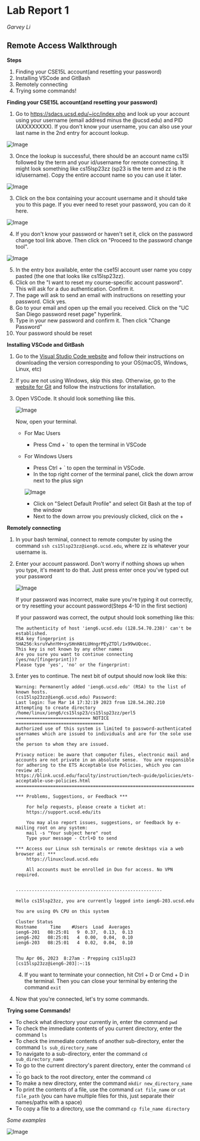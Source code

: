 # Lab Report 1
*Garvey Li*

## Remote Access Walkthrough

**Steps**
1. Finding your CSE15L account(and resetting your password)
2. Installing VSCode and GitBash
3. Remotely connecting
4. Trying some commands!

**Finding your CSE15L account(and resetting your password)**
1. Go to https://sdacs.ucsd.edu/~icc/index.php and look up your account using your username (email addresd minus the @ucsd.edu) and PID (AXXXXXXXX). If you don't know your username, you can also use your last name in the 2nd entry for account lookup.

![Image](account_lookup.PNG)

3. Once the lookup is successful, there should be an account name cs15l followed by the term and your id/username for remote connecting. It might look something like cs15lsp23zz (sp23 is the term and zz is the id/username). Copy the entire account name so you can use it later.

![Image](cse_acc.PNG)

3. Click on the box containing your account username and it should take you to this page. If you ever need to reset your password, you can do it here.

![Image](cse_acc_details.PNG)

4. If you don't know your password or haven't set it, click on the password change tool link above. Then click on "Proceed to the password change tool".

![Image](password_reset.PNG)

5. In the entry box available, enter the cse15l account user name you copy pasted (the one that looks like cs15lsp23zz).
6. Click on the "I want to reset my course-specific account password". This will ask for a duo authentication. Confirm it. 
7. The page will ask to send an email with instructions on resetting your password. Click yes.
8. Go to your email and open up the email you received. Click on the "UC San Diego password reset page" hyperlink.
9. Type in your new password and confirm it. Then click "Change Password"
10. Your password should be reset


**Installing VSCode and GitBash**
1. Go to the [Visual Studio Code website](https://code.visualstudio.com/) and follow their instructions on downloading the version corresponding to your OS(macOS, Windows, Linux, etc)
2. If you are not using Windows, skip this step. Otherwise, go to the [website for Git](https://gitforwindows.org/) and follow the instructions for installation.
3. Open VSCode. It should look something like this.

   ![Image](vsc_screenshot.PNG)
   
   Now, open your terminal.
   
    * For Mac Users
        * Press Cmd + ` to open the terminal in VSCode
    * For Windows Users
        * Press Ctrl + ` to open the terminal in VSCode. 
        * In the top right corner of the terminal panel, click the down arrow next to the plus sign
        
        ![Image](default_profile.png)
        * Click on "Select Default Profile" and select Git Bash at the top of the window
        * Next to the down arrow you previously clicked, click on the + 

**Remotely connecting**
1. In your bash terminal, connect to remote computer by using the command `ssh cs15lsp23zz@ieng6.ucsd.edu`, where zz is whatever your username is.
2. Enter your account password. Don't worry if nothing shows up when you type, it's meant to do that. Just press enter once you've typed out your password

   ![Image](ssh_screenshot.PNG)
   
   If your password was incorrect, make sure you're typing it out correctly, or try resetting your account password(Steps 4-10 in the first section)
   
   If your password was correct, the output should look something like this:
   
   ```
   The authenticity of host 'ieng6.ucsd.edu (128.54.70.238)' can't be established.
   RSA key fingerprint is SHA256:ksruYwhnYH+sySHnHAtLUHngrPEyZTDl/1x99wUQcec.
   This key is not known by any other names
   Are you sure you want to continue connecting (yes/no/[fingerprint])? 
   Please type 'yes', 'no' or the fingerprint: 
   ```
   
3. Enter yes to continue. The next bit of output should now look like this: 

   ```
   Warning: Permanently added 'ieng6.ucsd.edu' (RSA) to the list of known hosts.
   (cs15lsp23zz@ieng6.ucsd.edu) Password:
   Last login: Tue Mar 14 17:32:19 2023 from 128.54.202.210
   Attempting to create directory /home/linux/ieng6/cs15lsp23/cs15lsp23zz/perl5
   ============================ NOTICE =================================
   Authorized use of this system is limited to password-authenticated
   usernames which are issued to individuals and are for the sole use of
   the person to whom they are issued.

   Privacy notice: be aware that computer files, electronic mail and
   accounts are not private in an absolute sense.  You are responsible
   for adhering to the ETS Acceptable Use Policies, which you can review at:
   https://blink.ucsd.edu/faculty/instruction/tech-guide/policies/ets-acceptable-use-policies.html
   =====================================================================

   *** Problems, Suggestions, or Feedback ***

       For help requests, please create a ticket at:
       https://support.ucsd.edu/its

       You may also report issues, suggestions, or feedback by e-mailing root on any system:
       mail -s "Your subject here" root
       Type your message - Ctrl+D to send

   *** Access our Linux ssh terminals or remote desktops via a web browser at: ***
       https://linuxcloud.ucsd.edu

       All accounts must be enrolled in Duo for access. No VPN required.


   -------------------------------------------------------

   Hello cs15lsp23zz, you are currently logged into ieng6-203.ucsd.edu

   You are using 0% CPU on this system

   Cluster Status
   Hostname     Time    #Users  Load  Averages
   ieng6-201   08:25:01   9  0.37,  0.13,  0.13
   ieng6-202   08:25:01   4  0.00,  0.04,  0.10
   ieng6-203   08:25:01   4  0.02,  0.04,  0.10


   Thu Apr 06, 2023  8:27am - Prepping cs15lsp23
   [cs15lsp23zz@ieng6-203]:~:1$

   ```
   
   4. If you want to terminate your connection, hit Ctrl + D or Cmd + D in the terminal. Then you can close your terminal by entering the command `exit`

4. Now that you're connected, let's try some commands.

**Trying some Commands!**
* To check what directory your currently in, enter the command `pwd`
* To check the immediate contents of you current directory, enter the command `ls`
* To check the immediate contents of another sub-directory, enter the command `ls sub_directory_name`
* To navigate to a sub-directory, enter the command `cd sub_directory_name` 
* To go to the current directory's parent directory, enter the command `cd ..`
* To go back to the root directory, enter the command `cd`
* To make a new directory, enter the command `mkdir new_directory_name`
* To print the contents of a file, use the command `cat file_name` or `cat file_path` (you can have multiple files for this, just separate their names/paths with a space)
* To copy a file to a directory, use the command `cp file_name directory`

*Some examples*

![Image](bash_commands.PNG)

